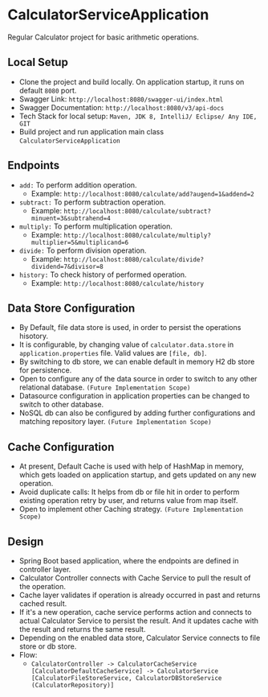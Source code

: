# CalculatorServiceApplication
Regular Calculator project for basic arithmetic operations.

## Local Setup
* Clone the project and build locally. On application startup, it runs on default `8080` port.
* Swagger Link: `http://localhost:8080/swagger-ui/index.html`
* Swagger Documentation: `http://localhost:8080/v3/api-docs`
* Tech Stack for local setup: `Maven, JDK 8, IntelliJ/ Eclipse/ Any IDE, GIT`
* Build project and run application main class `CalculatorServiceApplication`

## Endpoints
* `add:` To perform addition operation. 
  * Example: `http://localhost:8080/calculate/add?augend=1&addend=2`
* `subtract:` To perform subtraction operation. 
  * Example: `http://localhost:8080/calculate/subtract?minuent=3&subtrahend=4`
* `multiply:` To perform multiplication operation. 
  * Example: `http://localhost:8080/calculate/multiply?multiplier=5&multiplicand=6`
* `divide:` To perform division operation. 
  * Example: `http://localhost:8080/calculate/divide?dividend=7&divisor=8`
* `history:` To check history of performed operation. 
  * Example: `http://localhost:8080/calculate/history`

## Data Store Configuration
* By Default, file data store is used, in order to persist the operations hisotory.
* It is configurable, by changing value of `calculator.data.store` in `application.properties` file. Valid values are `[file, db]`.
* By switching to db store, we can enable default in memory H2 db store for persistence.
* Open to configure any of the data source in order to switch to any other relational database. `(Future Implementation Scope)`
* Datasource configuration in application properties can be changed to switch to other database.
* NoSQL db can also be configured by adding further configurations and matching repository layer. `(Future Implementation Scope)`

## Cache Configuration
* At present, Default Cache is used with help of HashMap in memory, which gets loaded on application startup, and gets updated on any new operation.
* Avoid duplicate calls: It helps from db or file hit in order to perform existing operation retry by user, and returns value from map itself.
* Open to implement other Caching strategy. `(Future Implementation Scope)`

## Design
* Spring Boot based application, where the endpoints are defined in controller layer.
* Calculator Controller connects with Cache Service to pull the result of the operation.
* Cache layer validates if operation is already occurred in past and returns cached result.
* If it's a new operation, cache service performs action and connects to actual Calculator Service to persist the result. And it updates cache with the result and returns the same result.
* Depending on the enabled data store, Calculator Service connects to file store or db store.
* Flow:
  * `CalculatorController -> CalculatorCacheService [CalculatorDefaultCacheService] -> CalculatorService [CalculatorFileStoreService, CalculatorDBStoreService (CalculatorRepository)]`